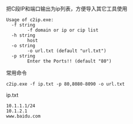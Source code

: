 把C段IP和端口输出为ip列表，方便导入其它工具使用



```
Usage of c2ip.exe:
  -f string
        -f domain or ip or cip list
  -h string
        host
  -o string
        -o url.txt (default "url.txt")
  -p string
        Enter the Ports!! (default "80")
```



常用命令

```
c2ip.exe -f ip.txt -p 80,8080-8090 -o url.txt
```



ip.txt

```
10.1.1.1/24
10.1.2.1
www.baidu.com
```

